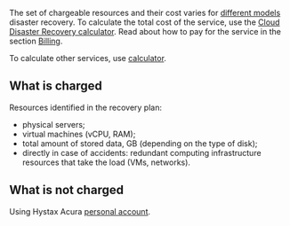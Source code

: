 The set of chargeable resources and their cost varies for [different models](../concepts/dr-models/) disaster recovery. To calculate the total cost of the service, use the [Cloud Disaster Recovery calculator](https://mcs.mail.ru/disaster-recovery/#cloud-draas-calculator). Read about how to pay for the service in the section [Billing](/en/additionals/billing).

<info>

To calculate other services, use [calculator](https://mcs.mail.ru/pricing/).

</info>

## What is charged

Resources identified in the recovery plan:

- physical servers;
- virtual machines (vCPU, RAM);
- total amount of stored data, GB (depending on the type of disk);
- directly in case of accidents: redundant computing infrastructure resources that take the load (VMs, networks).

## What is not charged

Using Hystax Acura [personal account](https://dr.mcs-cloud.ru).
